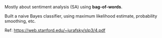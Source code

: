 Mostly about sentiment analysis (SA) using **bag-of-words**.

Built a naive Bayes classifier, using maximum likelihood estimate, probability smoothing, etc.

Ref: https://web.stanford.edu/~jurafsky/slp3/4.pdf
